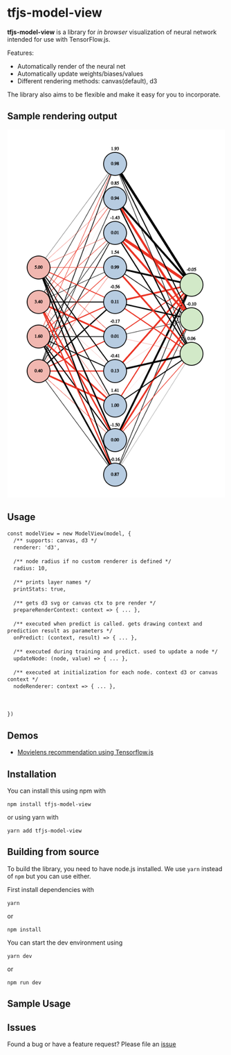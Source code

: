 # tfjs-model-view

__tfjs-model-view__ is a library for _in browser_ visualization of neural network intended for use with TensorFlow.js.

Features:

* Automatically render of the neural net 
* Automatically update weights/biases/values
* Different rendering methods: canvas(default), d3

The library also aims to be flexible and make it easy for you to incorporate.

## Sample rendering output

![Sample](https://raw.githubusercontent.com/cstefanache/cstefanache.github.io/master/media/img/net1.png "Sample")


## Usage

```
const modelView = new ModelView(model, {
  /** supports: canvas, d3 */
  renderer: 'd3',           

  /** node radius if no custom renderer is defined */            
  radius: 10,

  /** prints layer names */                            
  printStats: true,

  /** gets d3 svg or canvas ctx to pre render */                   
  prepareRenderContext: context => { ... },

  /** executed when predict is called. gets drawing context and prediction result as parameters */
  onPredict: (context, result) => { ... },

  /** executed during training and predict. used to update a node */
  updateNode: (node, value) => { ... },

  /** executed at initialization for each node. context d3 or canvas context */
  nodeRenderer: context => { ... },

  

})
```


## Demos

- [Movielens recommendation using Tensorflow.js](https://beta.observablehq.com/@cstefanache/movielens-recommendation-using-tensorflow-js)

## Installation

You can install this using npm with

```
npm install tfjs-model-view
```

or using yarn with

```
yarn add tfjs-model-view
```

## Building from source

To build the library, you need to have node.js installed. We use `yarn`
instead of `npm` but you can use either.

First install dependencies with

```
yarn
```

or

```
npm install
```

You can start the dev environment using

```
yarn dev
```

or

```
npm run dev
```


## Sample Usage


## Issues

Found a bug or have a feature request? Please file an [issue](https://github.com/cstefanache/tfjs-model-view/issues/new)
